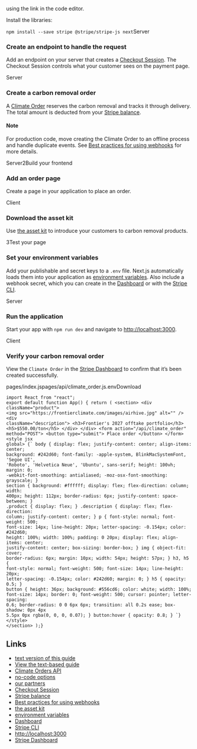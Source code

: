 using the link in the code editor.

Install the libraries:

`npm install --save stripe @stripe/stripe-js next`Server
### Create an endpoint to handle the request

Add an endpoint on your server that creates a [Checkout
Session](https://docs.stripe.com/api/checkout/sessions). The Checkout Session
controls what your customer sees on the payment page.

Server
### Create a carbon removal order

A [Climate Order](https://docs.stripe.com/api/climate/order) reserves the carbon
removal and tracks it through delivery. The total amount is deducted from your
[Stripe balance](https://docs.stripe.com/api/balance).

#### Note

For production code, move creating the Climate Order to an offline process and
handle duplicate events. See [Best practices for using
webhooks](https://docs.stripe.com/webhooks#best-practices) for more details.

Server2Build your frontend
### Add an order page

Create a page in your application to place an order.

Client
### Download the asset kit

Use [the asset
kit](https://stripe-images.s3.amazonaws.com/content-store/climate/APIAssetKit.zip)
to introduce your customers to carbon removal products.

3Test your page
### Set your environment variables

Add your publishable and secret keys to a `.env` file. Next.js automatically
loads them into your application as [environment
variables](https://nextjs.org/docs/basic-features/environment-variables). Also
include a webhook secret, which you can create in the
[Dashboard](https://dashboard.stripe.com/webhooks) or with the [Stripe
CLI](https://docs.stripe.com/stripe-cli).

Server
### Run the application

Start your app with `npm run dev` and navigate to
[http://localhost:3000](http://localhost:3000/).

Client
### Verify your carbon removal order

View the `Climate Order` in the [Stripe
Dashboard](https://dashboard.stripe.com/climate/orders) to confirm that it’s
been created successfully.

pages/index.jspages/api/climate_order.js.envDownload
```
import React from "react";
export default function App() { return ( <section> <div className="product">
<img src="https://frontierclimate.com/images/airhive.jpg" alt="" /> <div
className="description"> <h3>Frontier's 2027 offtake portfolio</h3>
<h5>$550.00/ton</h5> </div> </div> <form action="/api/climate_order"
method="POST"> <button type="submit"> Place order </button> </form> <style jsx
global> {` body { display: flex; justify-content: center; align-items: center;
background: #242d60; font-family: -apple-system, BlinkMacSystemFont, 'Segoe UI',
'Roboto', 'Helvetica Neue', 'Ubuntu', sans-serif; height: 100vh; margin: 0;
-webkit-font-smoothing: antialiased; -moz-osx-font-smoothing: grayscale; }
section { background: #ffffff; display: flex; flex-direction: column; width:
400px; height: 112px; border-radius: 6px; justify-content: space-between; }
.product { display: flex; } .description { display: flex; flex-direction:
column; justify-content: center; } p { font-style: normal; font-weight: 500;
font-size: 14px; line-height: 20px; letter-spacing: -0.154px; color: #242d60;
height: 100%; width: 100%; padding: 0 20px; display: flex; align-items: center;
justify-content: center; box-sizing: border-box; } img { object-fit: cover;
border-radius: 6px; margin: 10px; width: 54px; height: 57px; } h3, h5 {
font-style: normal; font-weight: 500; font-size: 14px; line-height: 20px;
letter-spacing: -0.154px; color: #242d60; margin: 0; } h5 { opacity: 0.5; }
button { height: 36px; background: #556cd6; color: white; width: 100%;
font-size: 14px; border: 0; font-weight: 500; cursor: pointer; letter-spacing:
0.6; border-radius: 0 0 6px 6px; transition: all 0.2s ease; box-shadow: 0px 4px
5.5px 0px rgba(0, 0, 0, 0.07); } button:hover { opacity: 0.8; } `} </style>
</section> );}
```

## Links

- [text version of this
guide](https://docs.stripe.com/payments/accept-a-payment)
- [View the text-based
guide](https://docs.stripe.com/climate/orders/order-carbon-removal)
- [Climate Orders API](https://docs.stripe.com/api/climate/order)
- [no-code options](https://docs.stripe.com/no-code)
- [our partners](https://stripe.partners)
- [Checkout Session](https://docs.stripe.com/api/checkout/sessions)
- [Stripe balance](https://docs.stripe.com/api/balance)
- [Best practices for using
webhooks](https://docs.stripe.com/webhooks#best-practices)
- [the asset
kit](https://stripe-images.s3.amazonaws.com/content-store/climate/APIAssetKit.zip)
- [environment
variables](https://nextjs.org/docs/basic-features/environment-variables)
- [Dashboard](https://dashboard.stripe.com/webhooks)
- [Stripe CLI](https://docs.stripe.com/stripe-cli)
- [http://localhost:3000](http://localhost:3000)
- [Stripe Dashboard](https://dashboard.stripe.com/climate/orders)